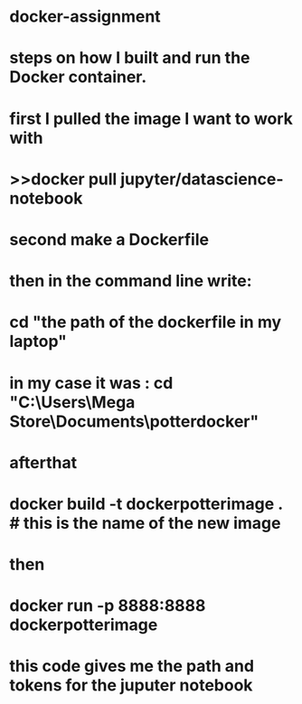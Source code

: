 # docker-assignment
# steps on how I built and run the Docker container.
# first I pulled the image I want to work with
# >>docker pull jupyter/datascience-notebook
# second make a Dockerfile
# then in the command line write:
# cd "the path of the dockerfile in my laptop"
# in my case it was : cd "C:\Users\Mega Store\Documents\potterdocker"
# afterthat
# docker build -t dockerpotterimage .                                                                                                                                  #  this  is the name of the new image
# then
# docker run -p 8888:8888 dockerpotterimage
# this code gives me the path and tokens for the juputer notebook 
